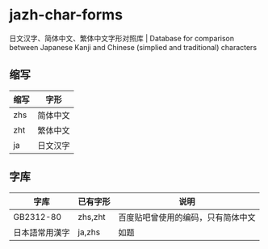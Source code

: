 # jazh-char-forms
日文汉字、简体中文、繁体中文字形对照库 | Database for comparison between Japanese Kanji and Chinese (simplied and traditional) characters

## 缩写
| 缩写 | 字形 |
|-|-|
| zhs | 简体中文 |
| zht | 繁体中文 |
| ja | 日文汉字 |

## 字库
| 字库 | 已有字形 | 说明 |
|-|-|-|
| GB2312-80 | zhs,zht | 百度贴吧曾使用的编码，只有简体中文 |
| 日本語常用漢字 | ja,zhs | 如题 |
